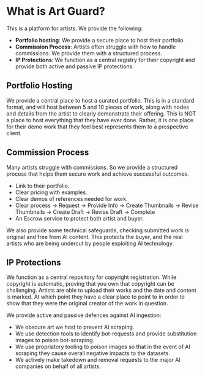 # What is Art Guard?

This is a platform for artists. We provide the following:

- **Portfolio hosting**: We provide a secure place to host their portfolio
- **Commission Process**: Artists often struggle with how to handle commissions. We provide them with a structured process.
- **IP Protections**: We function as a central registry for their copyright and provide both active and passive IP protections.

## Portfolio Hosting

We provide a central place to host a curated portfolio. This is in a standard format, and will host between 5 and 10 pieces of work, along with nodes and details
from the artist to clearly demonstrate their offering. This is NOT a place to host everything that they have ever done. Rather, it is one place for their demo work
that they feel best represents them to a prospective client.

## Commission Process

Many artists struggle with commissions. So we provide a structured process that helps them secure work and achieve successful outcomes.

- Link to their portfolio.
- Clear pricing with examples.
- Clear demos of references needed for work.
- Clear process -> Request -> Provide Info -> Create Thumbnails -> Revise Thumbnails -> Create Draft -> Revise Draft -> Complete
- An Escrow service to protect both artist and buyer.

We also provide some technical safeguards, checking submitted work is original and free from AI content. This protects the buyer, and the real artists who are
being undercut by people exploiting AI technology.

## IP Protections

We function as a central repository for copyright registration. While copyright is automatic, proving that you own that copyright can be challenging. Artists are able to
upload their works and the date and content is marked. At which point they have a clear place to point to in order to show that they were the original creator of the work
in question.

We provide active and passive defences against AI ingestion:

- We obscure art we host to prevent AI scraping.
- We use detection tools to identify bot-requests and provide substitution images to poison bot-scraping.
- We use propriatory tooling to poison images so that in the event of AI scraping they cause overall negative impacts to the datasets.
- We actively make takedown and removal requests to the major AI companies on behalf of all artists.

